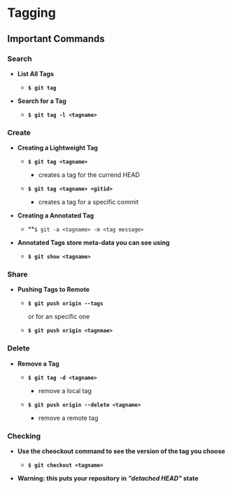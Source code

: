 # **Tagging**

## **Important Commands**

### **Search**

* **List All Tags**
  * **`$ git tag`**

* **Search for a Tag**
  * **`$ git tag -l <tagname>`**

### **Create**

* **Creating a Lightweight Tag**
  * **`$ git tag <tagname>`**
    * creates a tag for the currend HEAD

  * **`$ git tag <tagname> <gitid>`**
    * creates a tag for a specific commit 


* **Creating a Annotated Tag**
  * **`$ git -a <tagname> -m <tag message>`

* **Annotated Tags store meta-data you can see using**
  * **`$ git show <tagname>`**


### **Share**

* **Pushing Tags to Remote**
  * **`$ git push origin --tags`**
     
     or for an specific one

  * **`$ git push origin <tagnmae>`**


### **Delete**

* **Remove a Tag**

  * **`$ git tag -d <tagname>`**
    * remove a local tag

  * **`$ git push origin --delete <tagname>`**
    * remove a remote tag

### **Checking**

* **Use the cheockout command to see the version of  the tag you choose**
  * **`$ git checkout <tagname>`**

* **Warning: this puts your repository in _"detached HEAD"_ state**

